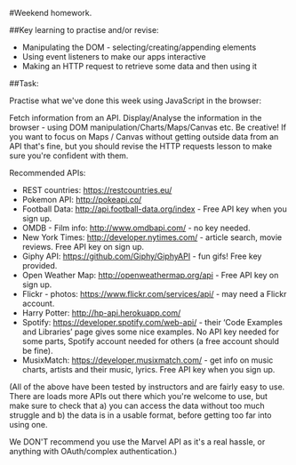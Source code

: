 #Weekend homework.

##Key learning to practise and/or revise:

 - Manipulating the DOM - selecting/creating/appending elements
 - Using event listeners to make our apps interactive
 - Making an HTTP request to retrieve some data and then using it 

##Task:

Practise what we've done this week using JavaScript in the browser:

Fetch information from an API.
Display/Analyse the information in the browser - using DOM manipulation/Charts/Maps/Canvas etc. Be creative! If you want to focus on Maps / Canvas without getting outside data from an API that's fine, but you should revise the HTTP requests lesson to make sure you're confident with them.

Recommended APIs:

  - REST countries: https://restcountries.eu/
  - Pokemon API: http://pokeapi.co/
  - Football Data: http://api.football-data.org/index - Free API key when you sign up.
  - OMDB - Film info: http://www.omdbapi.com/ - no key needed.
  - New York Times: http://developer.nytimes.com/ - article search, movie reviews. Free API key on sign up. 
  - Giphy API: https://github.com/Giphy/GiphyAPI - fun gifs! Free key provided. 
  - Open Weather Map: http://openweathermap.org/api - Free API key on sign up.
  - Flickr - photos: https://www.flickr.com/services/api/ - may need a Flickr account.
  - Harry Potter: http://hp-api.herokuapp.com/
  - Spotify: https://developer.spotify.com/web-api/ - their ‘Code Examples and Libraries’ page gives some nice examples. No API key needed for some parts, Spotify account needed for others (a free account should be fine).
  - MusixMatch: https://developer.musixmatch.com/ - get info on music charts, artists and their music, lyrics. Free API key when you sign up. 

(All of the above have been tested by instructors and are fairly easy to use. There are loads more APIs out there which you're welcome to use, but make sure to check that a) you can access the data without too much struggle and b) the data is in a usable format, before getting too far into using one. 

We DON'T recommend you use the Marvel API as it's a real hassle, or anything with OAuth/complex authentication.)

